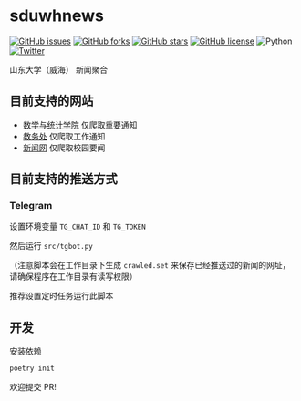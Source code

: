 # sduwhnews

[![GitHub issues](https://img.shields.io/github/issues/kxxt/sduwhnews)](https://github.com/kxxt/sduwhnews/issues)
[![GitHub forks](https://img.shields.io/github/forks/kxxt/sduwhnews)](https://github.com/kxxt/sduwhnews/network)
[![GitHub stars](https://img.shields.io/github/stars/kxxt/sduwhnews)](https://github.com/kxxt/sduwhnews/stargazers)
[![GitHub license](https://img.shields.io/github/license/kxxt/sduwhnews)](https://github.com/kxxt/sduwhnews/blob/master/LICENSE)
![Python](https://img.shields.io/badge/python-3.10-blue)
[![Twitter](https://img.shields.io/twitter/url?style=social&url=https%3A%2F%2Fgithub.com%2Fkxxt%2Fsduwhnews)](https://twitter.com/intent/tweet?text=Wow:&url=https%3A%2F%2Fgithub.com%2Fkxxt%2Fsduwhnews)

山东大学（威海） 新闻聚合

## 目前支持的网站

- [数学与统计学院](https://math.wh.sdu.edu.cn/index.htm) 仅爬取重要通知
- [教务处](https://jwc.wh.sdu.edu.cn/) 仅爬取工作通知
- [新闻网](https://xinwen.wh.sdu.edu.cn/) 仅爬取校园要闻

## 目前支持的推送方式

### Telegram

设置环境变量 `TG_CHAT_ID` 和 `TG_TOKEN`

然后运行 `src/tgbot.py`

（注意脚本会在工作目录下生成 `crawled.set` 来保存已经推送过的新闻的网址，请确保程序在工作目录有读写权限）

推荐设置定时任务运行此脚本

## 开发

安装依赖

```bash
poetry init
```

欢迎提交 PR!
